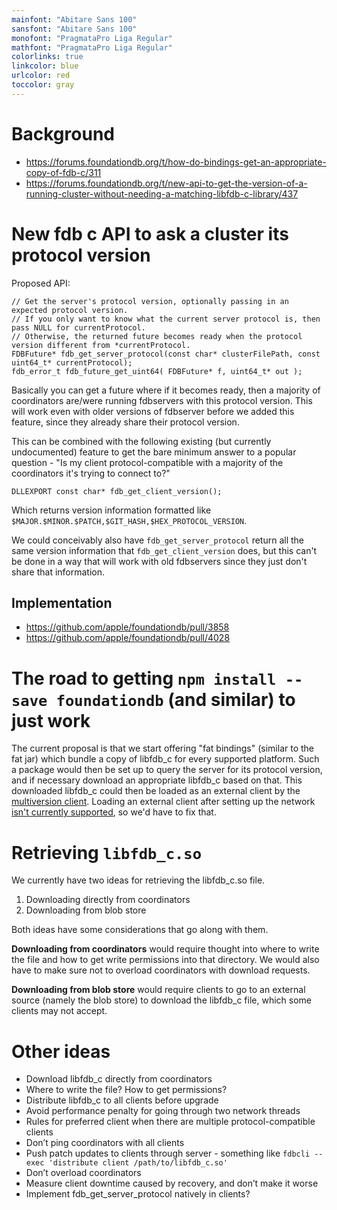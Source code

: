 ```yaml
---
mainfont: "Abitare Sans 100"
sansfont: "Abitare Sans 100"
monofont: "PragmataPro Liga Regular"
mathfont: "PragmataPro Liga Regular"
colorlinks: true
linkcolor: blue
urlcolor: red
toccolor: gray
---
```

# Background

- https://forums.foundationdb.org/t/how-do-bindings-get-an-appropriate-copy-of-fdb-c/311
- https://forums.foundationdb.org/t/new-api-to-get-the-version-of-a-running-cluster-without-needing-a-matching-libfdb-c-library/437

# New fdb c API to ask a cluster its protocol version

Proposed API:

```
// Get the server's protocol version, optionally passing in an expected protocol version.
// If you only want to know what the current server protocol is, then pass NULL for currentProtocol.
// Otherwise, the returned future becomes ready when the protocol version different from *currentProtocol.
FDBFuture* fdb_get_server_protocol(const char* clusterFilePath, const uint64_t* currentProtocol);
fdb_error_t fdb_future_get_uint64( FDBFuture* f, uint64_t* out );
```

Basically you can get a future where if it becomes ready, then a majority of coordinators are/were running fdbservers with this protocol version. This will work even with older versions of fdbserver before we added this feature, since they already share their protocol version.

This can be combined with the following existing (but currently undocumented) feature to get the bare minimum answer to a popular question - "Is my client protocol-compatible with a majority of the coordinators it's trying to connect to?" 

```
DLLEXPORT const char* fdb_get_client_version();
```
Which returns version information formatted like `$MAJOR.$MINOR.$PATCH,$GIT_HASH,$HEX_PROTOCOL_VERSION`.

We could conceivably also have `fdb_get_server_protocol` return all the same version information that `fdb_get_client_version` does, but this can't be done in a way that will work with old fdbservers since they just don't share that information.

## Implementation

- https://github.com/apple/foundationdb/pull/3858
- https://github.com/apple/foundationdb/pull/4028

# The road to getting `npm install --save foundationdb` (and similar) to just work

The current proposal is that we start offering "fat bindings" (similar to the fat jar) which bundle a copy of libfdb_c for every supported platform. Such a package would then be set up to query the server for its protocol version, and if necessary download an appropriate libfdb_c based on that. This downloaded libfdb_c could then be loaded as an external client by the [multiversion client](https://apple.github.io/foundationdb/api-general.html#multi-version-client-api). Loading an external client after setting up the network [isn't currently supported](https://github.com/apple/foundationdb/blob/daf297451155aebac7bffca9155e693a08053c7b/fdbclient/MultiVersionTransaction.actor.cpp#L1032), so we'd have to fix that.

# Retrieving `libfdb_c.so`

We currently have two ideas for retrieving the libfdb_c.so file.

1. Downloading directly from coordinators
2. Downloading from blob store

Both ideas have some considerations that go along with them. 

**Downloading from coordinators** would require thought into where to write the file and how to get write permissions into that directory. We would also have to make sure not to overload coordinators with download requests.

**Downloading from blob store** would require clients to go to an external source (namely the blob store) to download the libfdb_c file, which some clients may not accept.

# Other ideas

- Download libfdb_c directly from coordinators
- Where to write the file? How to get permissions?
- Distribute libfdb_c to all clients before upgrade
- Avoid performance penalty for going through two network threads
- Rules for preferred client when there are multiple protocol-compatible clients
- Don’t ping coordinators with all clients
- Push patch updates to clients through server - something like `fdbcli --exec 'distribute client /path/to/libfdb_c.so'`
- Don’t overload coordinators
- Measure client downtime caused by recovery, and don’t make it worse
- Implement fdb_get_server_protocol natively in clients?
